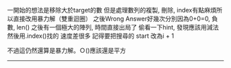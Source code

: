 一開始的想法是移除大於target的數 但是處理數列的複製, 刪除, index有點麻煩所以直接改用暴力解（雙重迴圈）
之後Wrong Answer好幾次分別因為0+0=0, 負數, len()
之後有一個極大的陣列, 時間直接出局了
偷看一下hint, 發現應該用減法然後用.index()找的 速度差很多
記得要把搜尋的 start 改為i + 1


不過這仍然還算是暴力解。Ｏ()應該還是平方

-------------------------